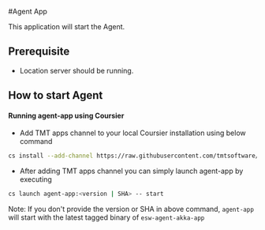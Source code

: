 #Agent App

This application will start the Agent.

## Prerequisite

 - Location server should be running.

## How to start Agent

#### Running agent-app using Coursier

- Add TMT apps channel to your local Coursier installation using below command

```bash
cs install --add-channel https://raw.githubusercontent.com/tmtsoftware/osw-apps/master/apps.prod.json
```

- After adding TMT apps channel you can simply launch agent-app by executing

```bash
cs launch agent-app:<version | SHA> -- start
```

Note: If you don't provide the version or SHA in above command, `agent-app` will start with the latest tagged binary of `esw-agent-akka-app`
